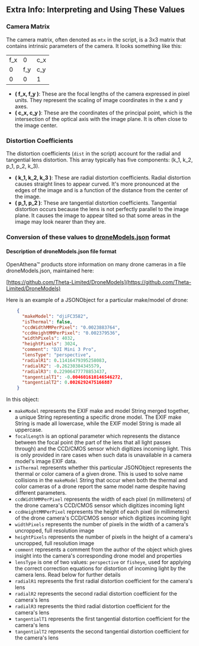 ## Extra Info: Interpreting and Using These Values

### Camera Matrix

The camera matrix, often denoted as `mtx` in the script, is a 3x3 matrix that contains intrinsic parameters of the camera. It looks something like this:

|     |     |     |
| --- | --- | --- |
| f_x |  0  | c_x |
|  0  | f_y | c_y |
|  0  |  0  |  1  |

- **\( f_x, f_y \)**: These are the focal lengths of the camera expressed in pixel units. They represent the scaling of image coordinates in the x and y axes.
- **\( c_x, c_y \)**: These are the coordinates of the principal point, which is the intersection of the optical axis with the image plane. It is often close to the image center.

### Distortion Coefficients

The distortion coefficients (`dist` in the script) account for the radial and tangential lens distortion. This array typically has five components: (k_1, k_2, p_1, p_2, k_3).

- **\( k_1, k_2, k_3 \)**: These are radial distortion coefficients. Radial distortion causes straight lines to appear curved. It's more pronounced at the edges of the image and is a function of the distance from the center of the image.
- **\( p_1, p_2 \)**: These are tangential distortion coefficients. Tangential distortion occurs because the lens is not perfectly parallel to the image plane. It causes the image to appear tilted so that some areas in the image may look nearer than they are.

### Conversion of these values to [droneModels.json](https://github.com/Theta-Limited/DroneModels) format

#### Description of droneModels.json file format

OpenAthena™ products store information on many drone cameras in a file droneModels.json, maintained here:


[https://github.com/Theta-Limited/DroneModels](https://github.com/Theta-Limited/DroneModels)


Here is an example of a JSONObject for a particular make/model of drone:
```JSON
    {
      "makeModel": "djiFC3582",
      "isThermal": false,
      "ccdWidthMMPerPixel": "0.0023883764",
      "ccdHeightMMPerPixel": "0.002379536",
      "widthPixels": 4032,
      "heightPixels": 3024,
      "comment": "DJI Mini 3 Pro",
      "lensType": "perspective",
      "radialR1": 0.11416479395258083,
      "radialR2": -0.26230384345579,
      "radialR3": 0.22906477778853437,
      "tangentialT1": -0.004601610146546272,
      "tangentialT2": 0.0026292475166887
    }
```

In this object:
* `makeModel` represents the EXIF make and model String merged together, a unique String representing a specific drone model. The EXIF make String is made all lowercase, while the EXIF model String is made all uppercase.
* `focalLength` is an optional parameter which represents the distance between the focal point (the part of the lens that all light passes through) and the CCD/CMOS sensor which digitizes incoming light. This is only provided in rare cases when such data is unavailable in a camera model's image EXIF data.
* `isThermal` represents whether this particular JSONObject represents the thermal or color camera of a given drone. This is used to solve name collisions in the `makeModel` String that occur when both the thermal and color cameras of a drone report the same model name despite having different parameters.
* `ccdWidthMMPerPixel` represents the width of each pixel (in millimeters) of the drone camera's CCD/CMOS sensor which digitizes incoming light
* `ccdHeightMMPerPixel` represents the height of each pixel (in millimeters) of the drone camera's CCD/CMOS sensor which digitizes incoming light
* `widthPixels` represents the number of pixels in the width of a camera's uncropped, full resolution image
* `heightPixels` represents the number of pixels in the height of a camera's uncropped, full resolution image
* `comment` represents a comment from the author of the object which gives insight into the camera's corresponding drone model and properties
* `lensType` is one of two values: `perspective` or `fisheye`, used for applying the correct correction equations for distortion of incoming light by the camera lens. Read below for further details
* `radialR1` represents the first radial distortion coefficient for the camera's lens
* `radialR2` represents the second radial distortion coefficient for the camera's lens
* `radialR3` represents the third radial distortion coefficient for the camera's lens
* `tangentialT1` represents the first tangential distortion coefficient for the camera's lens
* `tangentialT2` represents the second tangential distortion coefficient for the camera's lens